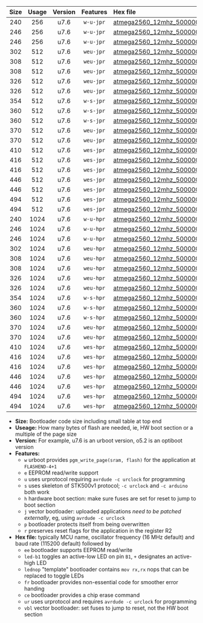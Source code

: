 |Size|Usage|Version|Features|Hex file|
|:-:|:-:|:-:|:-:|:--|
|240|256|u7.6|`w-u-jpr`|[atmega2560_12mhz_500000bps_ur_vbl.hex](https://raw.githubusercontent.com/stefanrueger/urboot/main//atmega2560_12mhz_500000bps_ur_vbl.hex)|
|246|256|u7.6|`w-u-jpr`|[atmega2560_12mhz_500000bps_led+b7_ur_vbl.hex](https://raw.githubusercontent.com/stefanrueger/urboot/main//atmega2560_12mhz_500000bps_led+b7_ur_vbl.hex)|
|246|256|u7.6|`w-u-jpr`|[atmega2560_12mhz_500000bps_lednop_ur_vbl.hex](https://raw.githubusercontent.com/stefanrueger/urboot/main//atmega2560_12mhz_500000bps_lednop_ur_vbl.hex)|
|302|512|u7.6|`weu-jpr`|[atmega2560_12mhz_500000bps_ee_ur_vbl.hex](https://raw.githubusercontent.com/stefanrueger/urboot/main//atmega2560_12mhz_500000bps_ee_ur_vbl.hex)|
|308|512|u7.6|`weu-jpr`|[atmega2560_12mhz_500000bps_ee_led+b7_ur_vbl.hex](https://raw.githubusercontent.com/stefanrueger/urboot/main//atmega2560_12mhz_500000bps_ee_led+b7_ur_vbl.hex)|
|308|512|u7.6|`weu-jpr`|[atmega2560_12mhz_500000bps_ee_lednop_ur_vbl.hex](https://raw.githubusercontent.com/stefanrueger/urboot/main//atmega2560_12mhz_500000bps_ee_lednop_ur_vbl.hex)|
|326|512|u7.6|`weu-jpr`|[atmega2560_12mhz_500000bps_ee_led+b7_fr_ur_vbl.hex](https://raw.githubusercontent.com/stefanrueger/urboot/main//atmega2560_12mhz_500000bps_ee_led+b7_fr_ur_vbl.hex)|
|326|512|u7.6|`weu-jpr`|[atmega2560_12mhz_500000bps_ee_lednop_fr_ur_vbl.hex](https://raw.githubusercontent.com/stefanrueger/urboot/main//atmega2560_12mhz_500000bps_ee_lednop_fr_ur_vbl.hex)|
|354|512|u7.6|`w-s-jpr`|[atmega2560_12mhz_500000bps_vbl.hex](https://raw.githubusercontent.com/stefanrueger/urboot/main//atmega2560_12mhz_500000bps_vbl.hex)|
|360|512|u7.6|`w-s-jpr`|[atmega2560_12mhz_500000bps_led+b7_vbl.hex](https://raw.githubusercontent.com/stefanrueger/urboot/main//atmega2560_12mhz_500000bps_led+b7_vbl.hex)|
|360|512|u7.6|`w-s-jpr`|[atmega2560_12mhz_500000bps_lednop_vbl.hex](https://raw.githubusercontent.com/stefanrueger/urboot/main//atmega2560_12mhz_500000bps_lednop_vbl.hex)|
|370|512|u7.6|`weu-jpr`|[atmega2560_12mhz_500000bps_ee_led+b7_fr_ce_ur_vbl.hex](https://raw.githubusercontent.com/stefanrueger/urboot/main//atmega2560_12mhz_500000bps_ee_led+b7_fr_ce_ur_vbl.hex)|
|370|512|u7.6|`weu-jpr`|[atmega2560_12mhz_500000bps_ee_lednop_fr_ce_ur_vbl.hex](https://raw.githubusercontent.com/stefanrueger/urboot/main//atmega2560_12mhz_500000bps_ee_lednop_fr_ce_ur_vbl.hex)|
|410|512|u7.6|`wes-jpr`|[atmega2560_12mhz_500000bps_ee_vbl.hex](https://raw.githubusercontent.com/stefanrueger/urboot/main//atmega2560_12mhz_500000bps_ee_vbl.hex)|
|416|512|u7.6|`wes-jpr`|[atmega2560_12mhz_500000bps_ee_led+b7_vbl.hex](https://raw.githubusercontent.com/stefanrueger/urboot/main//atmega2560_12mhz_500000bps_ee_led+b7_vbl.hex)|
|416|512|u7.6|`wes-jpr`|[atmega2560_12mhz_500000bps_ee_lednop_vbl.hex](https://raw.githubusercontent.com/stefanrueger/urboot/main//atmega2560_12mhz_500000bps_ee_lednop_vbl.hex)|
|446|512|u7.6|`wes-jpr`|[atmega2560_12mhz_500000bps_ee_led+b7_fr_vbl.hex](https://raw.githubusercontent.com/stefanrueger/urboot/main//atmega2560_12mhz_500000bps_ee_led+b7_fr_vbl.hex)|
|446|512|u7.6|`wes-jpr`|[atmega2560_12mhz_500000bps_ee_lednop_fr_vbl.hex](https://raw.githubusercontent.com/stefanrueger/urboot/main//atmega2560_12mhz_500000bps_ee_lednop_fr_vbl.hex)|
|494|512|u7.6|`wes-jpr`|[atmega2560_12mhz_500000bps_ee_led+b7_fr_ce_vbl.hex](https://raw.githubusercontent.com/stefanrueger/urboot/main//atmega2560_12mhz_500000bps_ee_led+b7_fr_ce_vbl.hex)|
|494|512|u7.6|`wes-jpr`|[atmega2560_12mhz_500000bps_ee_lednop_fr_ce_vbl.hex](https://raw.githubusercontent.com/stefanrueger/urboot/main//atmega2560_12mhz_500000bps_ee_lednop_fr_ce_vbl.hex)|
|240|1024|u7.6|`w-u-hpr`|[atmega2560_12mhz_500000bps_ur.hex](https://raw.githubusercontent.com/stefanrueger/urboot/main//atmega2560_12mhz_500000bps_ur.hex)|
|246|1024|u7.6|`w-u-hpr`|[atmega2560_12mhz_500000bps_led+b7_ur.hex](https://raw.githubusercontent.com/stefanrueger/urboot/main//atmega2560_12mhz_500000bps_led+b7_ur.hex)|
|246|1024|u7.6|`w-u-hpr`|[atmega2560_12mhz_500000bps_lednop_ur.hex](https://raw.githubusercontent.com/stefanrueger/urboot/main//atmega2560_12mhz_500000bps_lednop_ur.hex)|
|302|1024|u7.6|`weu-hpr`|[atmega2560_12mhz_500000bps_ee_ur.hex](https://raw.githubusercontent.com/stefanrueger/urboot/main//atmega2560_12mhz_500000bps_ee_ur.hex)|
|308|1024|u7.6|`weu-hpr`|[atmega2560_12mhz_500000bps_ee_led+b7_ur.hex](https://raw.githubusercontent.com/stefanrueger/urboot/main//atmega2560_12mhz_500000bps_ee_led+b7_ur.hex)|
|308|1024|u7.6|`weu-hpr`|[atmega2560_12mhz_500000bps_ee_lednop_ur.hex](https://raw.githubusercontent.com/stefanrueger/urboot/main//atmega2560_12mhz_500000bps_ee_lednop_ur.hex)|
|326|1024|u7.6|`weu-hpr`|[atmega2560_12mhz_500000bps_ee_led+b7_fr_ur.hex](https://raw.githubusercontent.com/stefanrueger/urboot/main//atmega2560_12mhz_500000bps_ee_led+b7_fr_ur.hex)|
|326|1024|u7.6|`weu-hpr`|[atmega2560_12mhz_500000bps_ee_lednop_fr_ur.hex](https://raw.githubusercontent.com/stefanrueger/urboot/main//atmega2560_12mhz_500000bps_ee_lednop_fr_ur.hex)|
|354|1024|u7.6|`w-s-hpr`|[atmega2560_12mhz_500000bps.hex](https://raw.githubusercontent.com/stefanrueger/urboot/main//atmega2560_12mhz_500000bps.hex)|
|360|1024|u7.6|`w-s-hpr`|[atmega2560_12mhz_500000bps_led+b7.hex](https://raw.githubusercontent.com/stefanrueger/urboot/main//atmega2560_12mhz_500000bps_led+b7.hex)|
|360|1024|u7.6|`w-s-hpr`|[atmega2560_12mhz_500000bps_lednop.hex](https://raw.githubusercontent.com/stefanrueger/urboot/main//atmega2560_12mhz_500000bps_lednop.hex)|
|370|1024|u7.6|`weu-hpr`|[atmega2560_12mhz_500000bps_ee_led+b7_fr_ce_ur.hex](https://raw.githubusercontent.com/stefanrueger/urboot/main//atmega2560_12mhz_500000bps_ee_led+b7_fr_ce_ur.hex)|
|370|1024|u7.6|`weu-hpr`|[atmega2560_12mhz_500000bps_ee_lednop_fr_ce_ur.hex](https://raw.githubusercontent.com/stefanrueger/urboot/main//atmega2560_12mhz_500000bps_ee_lednop_fr_ce_ur.hex)|
|410|1024|u7.6|`wes-hpr`|[atmega2560_12mhz_500000bps_ee.hex](https://raw.githubusercontent.com/stefanrueger/urboot/main//atmega2560_12mhz_500000bps_ee.hex)|
|416|1024|u7.6|`wes-hpr`|[atmega2560_12mhz_500000bps_ee_led+b7.hex](https://raw.githubusercontent.com/stefanrueger/urboot/main//atmega2560_12mhz_500000bps_ee_led+b7.hex)|
|416|1024|u7.6|`wes-hpr`|[atmega2560_12mhz_500000bps_ee_lednop.hex](https://raw.githubusercontent.com/stefanrueger/urboot/main//atmega2560_12mhz_500000bps_ee_lednop.hex)|
|446|1024|u7.6|`wes-hpr`|[atmega2560_12mhz_500000bps_ee_led+b7_fr.hex](https://raw.githubusercontent.com/stefanrueger/urboot/main//atmega2560_12mhz_500000bps_ee_led+b7_fr.hex)|
|446|1024|u7.6|`wes-hpr`|[atmega2560_12mhz_500000bps_ee_lednop_fr.hex](https://raw.githubusercontent.com/stefanrueger/urboot/main//atmega2560_12mhz_500000bps_ee_lednop_fr.hex)|
|494|1024|u7.6|`wes-hpr`|[atmega2560_12mhz_500000bps_ee_led+b7_fr_ce.hex](https://raw.githubusercontent.com/stefanrueger/urboot/main//atmega2560_12mhz_500000bps_ee_led+b7_fr_ce.hex)|
|494|1024|u7.6|`wes-hpr`|[atmega2560_12mhz_500000bps_ee_lednop_fr_ce.hex](https://raw.githubusercontent.com/stefanrueger/urboot/main//atmega2560_12mhz_500000bps_ee_lednop_fr_ce.hex)|

- **Size:** Bootloader code size including small table at top end
- **Useage:** How many bytes of flash are needed, ie, HW boot section or a multiple of the page size
- **Version:** For example, u7.6 is an urboot version, o5.2 is an optiboot version
- **Features:**
  + `w` urboot provides `pgm_write_page(sram, flash)` for the application at `FLASHEND-4+1`
  + `e` EEPROM read/write support
  + `u` uses urprotocol requiring `avrdude -c urclock` for programming
  + `s` uses skeleton of STK500v1 protocol; `-c urclock` and `-c arduino` both work
  + `h` hardware boot section: make sure fuses are set for reset to jump to boot section
  + `j` vector bootloader: uploaded applications *need to be patched externally*, eg, using `avrdude -c urclock`
  + `p` bootloader protects itself from being overwritten
  + `r` preserves reset flags for the application in the register R2
- **Hex file:** typically MCU name, oscillator frequency (16 MHz default) and baud rate (115200 default) followed by
  + `ee` bootloader supports EEPROM read/write
  + `led-b1` toggles an active-low LED on pin `B1`, `+` designates an active-high LED
  + `lednop` "template" bootloader contains `mov rx,rx` nops that can be replaced to toggle LEDs
  + `fr` bootloader provides non-essential code for smoother error handing
  + `ce` bootloader provides a chip erase command
  + `ur` uses urprotocol and requires `avrdude -c urclock` for programming
  + `vbl` vector bootloader: set fuses to jump to reset, not the HW boot section
